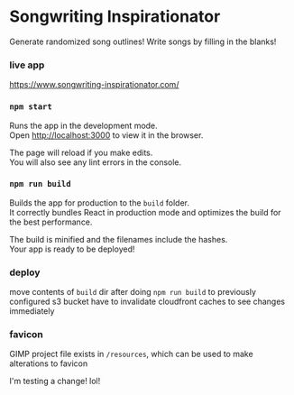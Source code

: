 # Songwriting Inspirationator
Generate randomized song outlines! Write songs by filling in the blanks!

### live app
https://www.songwriting-inspirationator.com/

### `npm start`

Runs the app in the development mode.<br>
Open [http://localhost:3000](http://localhost:3000) to view it in the browser.

The page will reload if you make edits.<br>
You will also see any lint errors in the console.

### `npm run build`

Builds the app for production to the `build` folder.<br>
It correctly bundles React in production mode and optimizes the build for the best performance.

The build is minified and the filenames include the hashes.<br>
Your app is ready to be deployed!

### deploy
move contents of `build` dir after doing `npm run build` to previously configured s3 bucket
have to invalidate cloudfront caches to see changes immediately

### favicon
GIMP project file exists in `/resources`, which can be used to make alterations to favicon

I'm testing a change!  lol!
